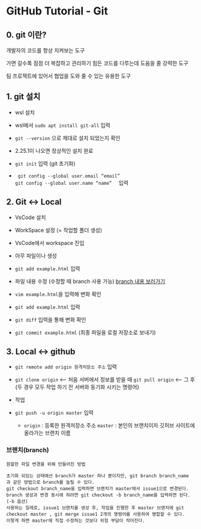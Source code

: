 # GitHub Tutorial - Git

## 0. git 이란?

개발자의 코드를 항상 지켜보는 도구

가면 갈수록 점점 더 복잡하고 관리하기 힘든 코드를 다루는데 도움을 줄 강력한 도구

팀 프로젝트에 있어서 협업을 도와 줄 수 있는 유용한 도구

## 1. git 설치

  * wsl 설치
  
  * wsl에서 ```sudo apt install git-all``` 입력
  
  * ```git --version``` 으로 제대로 설치 되었는지 확인 
  
  * 2.25.1이 나오면 정상적인 설치 완료
  
  * ```git init``` 입력 (git 초기화)
  
  * ``` git config --global user.email “email”``` <br/>
    ```git config --global user.name “name”  ``` 입력
  
## 2. Git <-> Local

  * VsCode 설치
  
  * WorkSpace 설정 (= 작업할 폴더 생성)
  
  * VsCode에서 workspace 진입
  
  * 아무 파일이나 생성
  
  * ```git add example.html``` 입력
  
  * 파일 내용 수정 (수정할 때 branch 사용 가능) [branch 내용 보러가기](#브랜치branch) 
  
  * ```vim example.html```을 입력해 변화 확인
  
  * ```git add example.html``` 입력
  
  * ```git diff``` 입력을 통해 변화 확인
  
  * ```git commit example.html``` (최종 파일을 로컬 저장소로 보내기)
 
## 3. Local <-> github
  
  * ```git remote add origin 원격저장소 주소``` 입력
  
  * ```git clone origin``` <-- 처음 서버에서 정보를 받을 때     ```git pull origin``` <-- 그 후 {두 경우 모두 작업 하기 전 서버와 동기화 시키는 명령어}
  
  * 작업
  
  * ```git push -u origin master``` 입력 
  
    * `origin` : 등록한 원격저장소 주소  `master` : 본인의 브랜치이자 깃허브 사이트에 올라가는 브랜치 이름
    


### 브랜치(branch)
```
원할한 파일 변경을 위해 만들어진 방법

초기화 되있는 상태에선 branch가 master 하나 뿐이지만, git branch branch_name 과 같은 방법으로 branch를 늘릴 수 있다.
git checkout branch_name을 입력하면 브랜치가 master에서 issue1으로 변경된다. branch 생성과 변경 동시에 하려면 git checkout -b branch_name을 입력하면 된다. (-b 옵션)
사용하는 일례로, issue1 브랜치를 생성 후, 작업을 진행한 후 master 브랜치에 git checkout master , git merge issue1 2개의 명령어를 사용하여 병합할 수 있다.  
이렇게 하면 master에 직접 수정하는 것보다 위험 부담이 작아진다.
```
  
